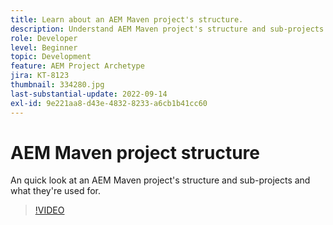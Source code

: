 ```yaml
---
title: Learn about an AEM Maven project's structure.
description: Understand AEM Maven project's structure and sub-projects.
role: Developer
level: Beginner
topic: Development
feature: AEM Project Archetype
jira: KT-8123
thumbnail: 334280.jpg
last-substantial-update: 2022-09-14
exl-id: 9e221aa8-d43e-4832-8233-a6cb1b41cc60
---
```

# AEM Maven project structure

An quick look at an AEM Maven project's structure and sub-projects and what they're used for.

>[!VIDEO](https://video.tv.adobe.com/v/334280?quality=12&learn=on)
